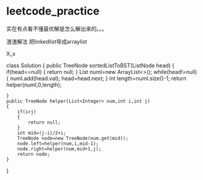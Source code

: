 # leetcode_practice

实在有点看不懂最优解是怎么解出来的。。。


渣渣解法  把linkedlist导成arraylist

X_x

class Solution {
    public TreeNode sortedListToBST(ListNode head) {
        if(head==null)
        {
            return null;
        }
        List<Integer> numl=new ArrayList<>();
        while(head!=null)
        {
            numl.add(head.val);
            head=head.next;
        }
        int length=numl.size()-1;
        return helper(numl,0,length);
        
    }
    public TreeNode helper(List<Integer> num,int i,int j)
    {
        if(i>j)
        {
            return null;
        }
        int mid=(j-i)/2+i;
        TreeNode node=new TreeNode(num.get(mid));
        node.left=helper(num,i,mid-1);
        node.right=helper(num,mid+1,j);
        return node;
    }
}
